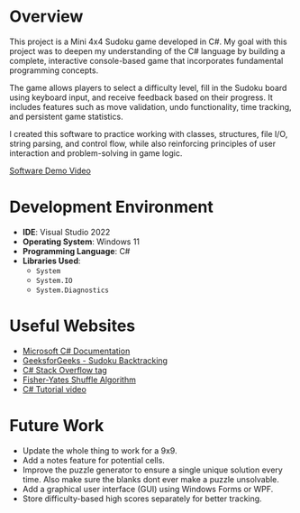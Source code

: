 ﻿
# Overview

This project is a Mini 4x4 Sudoku game developed in C#. My goal with this project was to deepen my understanding of the C# language by building a complete, interactive console-based game that incorporates fundamental programming concepts.

The game allows players to select a difficulty level, fill in the Sudoku board using keyboard input, and receive feedback based on their progress. It includes features such as move validation, undo functionality, time tracking, and persistent game statistics.

I created this software to practice working with classes, structures, file I/O, string parsing, and control flow, while also reinforcing principles of user interaction and problem-solving in game logic.

[Software Demo Video](https://youtu.be/712hCbxK3cY)

# Development Environment

- **IDE**: Visual Studio 2022  
- **Operating System**: Windows 11  
- **Programming Language**: C#  
- **Libraries Used**:
  - `System`
  - `System.IO`
  - `System.Diagnostics`

# Useful Websites

- [Microsoft C# Documentation](https://learn.microsoft.com/en-us/dotnet/csharp/)
-  [GeeksforGeeks - Sudoku Backtracking](https://www.geeksforgeeks.org/sudoku-backtracking-7/)
- [C# Stack Overflow tag](https://stackoverflow.com/questions/tagged/c%23)
- [Fisher-Yates Shuffle Algorithm](https://en.wikipedia.org/wiki/Fisher%E2%80%93Yates_shuffle)
- [C# Tutorial video](https://youtu.be/GhQdlIFylQ8?si=RcnH6IqiiqtsSAc8)


# Future Work

- Update the whole thing to work for a 9x9.
- Add a notes feature for potential cells.
- Improve the puzzle generator to ensure a single unique solution every time. Also make sure the blanks dont ever make a puzzle unsolvable.
- Add a graphical user interface (GUI) using Windows Forms or WPF.
- Store difficulty-based high scores separately for better tracking.
